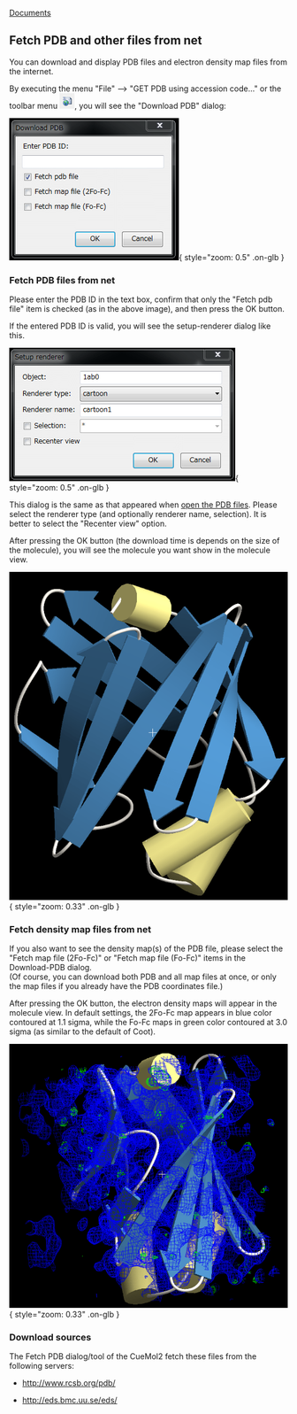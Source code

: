 [Documents](../../../en/Documents)
## Fetch PDB and other files from net
You can download and display PDB files and electron density map files from the internet.

By executing the menu "File" --> "GET PDB using accession code..." or the toolbar menu ![fetch_pdb_toolbtn1](../../../assets/images/cuemol2/FetchPDB/fetch_pdb_toolbtn1.png),
you will see the "Download PDB" dialog:

![fetch_pdb_dialog1](../../../assets/images/cuemol2/FetchPDB/fetch_pdb_dialog1.png){ style="zoom: 0.5" .on-glb }


### Fetch PDB files from net
Please enter the PDB ID in the text box, confirm that only the "Fetch pdb file" item is checked (as in the above image), and then press the OK button.

If the entered PDB ID is valid, you will see the setup-renderer dialog like this.

![fetch_pdb_setuprenddlg1](../../../assets/images/cuemol2/FetchPDB/fetch_pdb_setuprenddlg1.png){ style="zoom: 0.5" .on-glb }


This dialog is the same as that appeared when [open the PDB files](../../../en/cuemol2/OpenFiles).
Please select the renderer type (and optionally renderer name, selection).
It is better to select the "Recenter view" option.

After pressing the OK button (the download time is depends on the size of the molecule), you will see the molecule you want show in the molecule view.


![fetch_pdb_pdb1ab01](../../../assets/images/cuemol2/FetchPDB/fetch_pdb_pdb1ab01.png){ style="zoom: 0.33" .on-glb }


### Fetch density map files from net
If you also want to see the density map(s) of the PDB file,
please select the "Fetch map file (2Fo-Fc)" or "Fetch map file (Fo-Fc)" items
in the Download-PDB dialog.<br />
(Of course, you can download both PDB and all map files at once, or only the map files if you already have the PDB coordinates file.)

After pressing the OK button, the electron density maps will appear in the molecule view.
In default settings, the 2Fo-Fc map appears in blue color contoured at 1.1 sigma, while the Fo-Fc maps in green color contoured at 3.0 sigma (as similar to the default of Coot).


![fetch_pdb_denmap1](../../../assets/images/cuemol2/FetchPDB/fetch_pdb_denmap1.png){ style="zoom: 0.33" .on-glb }


### Download sources
The Fetch PDB dialog/tool of the CueMol2 fetch these files from the following servers:

-  http://www.rcsb.org/pdb/

-  http://eds.bmc.uu.se/eds/
